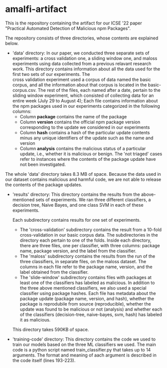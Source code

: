 # amalfi-artifact
This is the repository containing the artifact for our ICSE '22 paper "Practical Automated Detection of Malicious npm Packages". 

The repository consists of three directories, whose contents are explained below. 

- 'data' directory:
  In our paper, we conducted three separate sets of experiments: a cross validation one, a sliding window one, and maloss experiments using data collected from a previous
  relavant research work. 
  This directory contains information about all the data used for the first two sets of our experiments. The  
  cross validation experiment used a corpus of data named the basic corpus, and all the information about that corpus is located in the basic-corpus.csv. 
  The rest of the files, each named after a date, pertain to the sliding window experiment, which consisted of collecting data for an entire week (July 29 to August 4);
  Each file contains information about the npm packages used in our experiments categorized in the following columns: 
  - Column **package** contains the name of the package 
  - Column **version** contains the official npm package version corresponding to the update we considered in our experiments 
  - Column **hash** contains a hash of the particular update contents minus any unique identifiers of the update such as the name and version
  - Column **analysis** contains the malicious status of a particular update, i.e., whether it is malicious or benign. The 'not triaged' cases refer to instances 
    where the contents of the package update have not been investigated. 
 
 The whole 'data' directory takes 8.3 MB of space. Because the data used in our dataset contains malicious and harmful code, we are not able to release the contents
 of the package updates. 
 
 - 'results' directory: 
   This directory contains the results from the above-mentioned sets of experiments. We ran three different classifiers, a decision tree, Naive Bayes, and 
   one class SVM in each of these experiments. 
   
   Each subdirectory contains results for one set of experiments.  
   - The 'cross-validation' subdirectory contains the result from a 10-fold cross-validation in our basic corpus data. The subdirectories in the directory each pertain 
     to one of the folds. Inside each directory, there are three files, one per classifier, with three columns: package name, package version, and the label from the classifier. 
   - The 'maloss' subdirectory contains the results from the run of the three classifiers, in separate files, on the maloss dataset. The columns in each file 
     refer to the package name, version, and the label obtained from the classifier. 
   - The 'slide-window' subdirectory contains files with packages at least one of the classifiers has labeled as malicious. In addition to the three above mentioned 
      classifiers, we also used a special classifier using package hashes. Each file has metadata about the package update (package name, version, and hash), 
      whether the package is reprodubile from source (reproducible), whether the update was found to be malicious or not (analysis) and whether each of
      the classifiers (decision-tree, naive-bayes, svm, hash) has labeled it as malicious. 
      
   This directory takes 590KB of space. 
 
 - 'training-code' directory: 
    This directory contains the code we used to train our models based on the three ML classifiers we used. The main code is a python script named        train_classifier.py that takes up to 14 arguments. The format and meaning of aach argument is described in the code itself (lines 193-223). 
    
  
